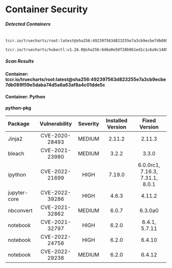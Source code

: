 # Container Security

##### Detected Containers

          tccr.io/truecharts/root:latest@sha256:492397563d823255e7a3cb9ecbe7db089f59e5daba74d5a6a63af8a4c01dde5c
          tccr.io/truecharts/kubectl:v1.26.0@sha256:6d6e0e50f28b961ed1c1c6a9c140553238641591fbdc9ac7c1a348636f78c552

##### Scan Results

**Container: tccr.io/truecharts/root:latest@sha256:492397563d823255e7a3cb9ecbe7db089f59e5daba74d5a6a63af8a4c01dde5c**

#### Container: Python
    

**python-pkg**

      
| Package         |    Vulnerability   |   Severity  |  Installed Version | Fixed Version |
|:----------------|:------------------:|:-----------:|:------------------:|:-------------:|
| Jinja2         |    CVE-2020-28493   |   MEDIUM  |  2.11.2 | 2.11.3 |
| bleach         |    CVE-2021-23980   |   MEDIUM  |  3.2.2 | 3.3.0 |
| ipython         |    CVE-2022-21699   |   HIGH  |  7.19.0 | 6.0.0rc1, 7.16.3, 7.31.1, 8.0.1 |
| jupyter-core         |    CVE-2022-39286   |   HIGH  |  4.6.3 | 4.11.2 |
| nbconvert         |    CVE-2021-32862   |   MEDIUM  |  6.0.7 | 6.3.0a0 |
| notebook         |    CVE-2021-32797   |   HIGH  |  6.2.0 | 6.4.1, 5.7.11 |
| notebook         |    CVE-2022-24758   |   HIGH  |  6.2.0 | 6.4.10 |
| notebook         |    CVE-2022-29238   |   MEDIUM  |  6.2.0 | 6.4.12 |

